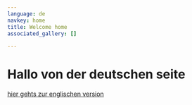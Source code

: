 ```yaml
---
language: de
navkey: home
title: Welcome home
associated_gallery: []

---
```

# Hallo von der deutschen seite

[hier gehts zur englischen version](/en/ "There, there")